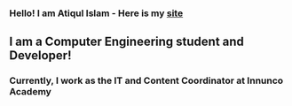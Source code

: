 ### Hello! I am Atiqul Islam - Here is my [site][website]

## I am a Computer Engineering student and Developer!

### Currently, I work as the IT and Content Coordinator at Innunco Academy

<br />
<br />

[website]: https://atiqulislam.netlify.app/
[linkedin]: https://www.linkedin.com/in/islam-atiqul/
